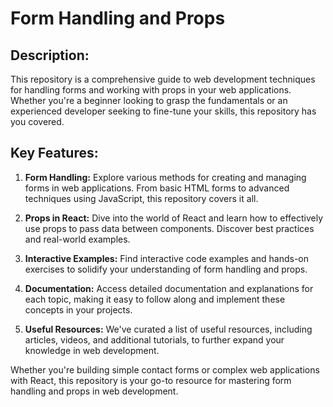 # Form Handling and Props

## Description:

This repository is a comprehensive guide to web development techniques for handling forms and working with props in your web applications. Whether you're a beginner looking to grasp the fundamentals or an experienced developer seeking to fine-tune your skills, this repository has you covered.

## Key Features:

1. **Form Handling:** Explore various methods for creating and managing forms in web applications. From basic HTML forms to advanced techniques using JavaScript, this repository covers it all.

2. **Props in React:** Dive into the world of React and learn how to effectively use props to pass data between components. Discover best practices and real-world examples.

3. **Interactive Examples:** Find interactive code examples and hands-on exercises to solidify your understanding of form handling and props.

4. **Documentation:** Access detailed documentation and explanations for each topic, making it easy to follow along and implement these concepts in your projects.

5. **Useful Resources:** We've curated a list of useful resources, including articles, videos, and additional tutorials, to further expand your knowledge in web development.

Whether you're building simple contact forms or complex web applications with React, this repository is your go-to resource for mastering form handling and props in web development.
